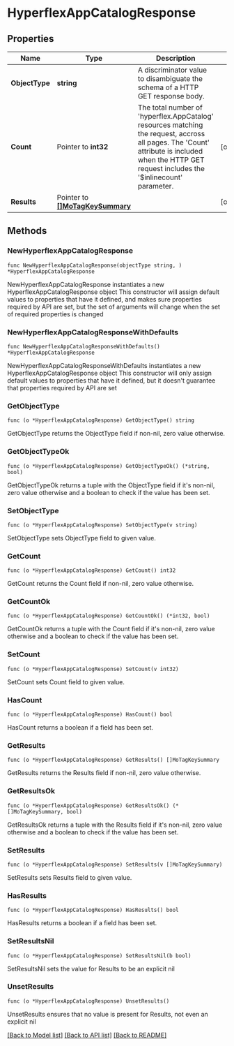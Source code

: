 # HyperflexAppCatalogResponse

## Properties

Name | Type | Description | Notes
------------ | ------------- | ------------- | -------------
**ObjectType** | **string** | A discriminator value to disambiguate the schema of a HTTP GET response body. | 
**Count** | Pointer to **int32** | The total number of &#39;hyperflex.AppCatalog&#39; resources matching the request, accross all pages. The &#39;Count&#39; attribute is included when the HTTP GET request includes the &#39;$inlinecount&#39; parameter. | [optional] 
**Results** | Pointer to [**[]MoTagKeySummary**](MoTagKeySummary.md) |  | [optional] 

## Methods

### NewHyperflexAppCatalogResponse

`func NewHyperflexAppCatalogResponse(objectType string, ) *HyperflexAppCatalogResponse`

NewHyperflexAppCatalogResponse instantiates a new HyperflexAppCatalogResponse object
This constructor will assign default values to properties that have it defined,
and makes sure properties required by API are set, but the set of arguments
will change when the set of required properties is changed

### NewHyperflexAppCatalogResponseWithDefaults

`func NewHyperflexAppCatalogResponseWithDefaults() *HyperflexAppCatalogResponse`

NewHyperflexAppCatalogResponseWithDefaults instantiates a new HyperflexAppCatalogResponse object
This constructor will only assign default values to properties that have it defined,
but it doesn't guarantee that properties required by API are set

### GetObjectType

`func (o *HyperflexAppCatalogResponse) GetObjectType() string`

GetObjectType returns the ObjectType field if non-nil, zero value otherwise.

### GetObjectTypeOk

`func (o *HyperflexAppCatalogResponse) GetObjectTypeOk() (*string, bool)`

GetObjectTypeOk returns a tuple with the ObjectType field if it's non-nil, zero value otherwise
and a boolean to check if the value has been set.

### SetObjectType

`func (o *HyperflexAppCatalogResponse) SetObjectType(v string)`

SetObjectType sets ObjectType field to given value.


### GetCount

`func (o *HyperflexAppCatalogResponse) GetCount() int32`

GetCount returns the Count field if non-nil, zero value otherwise.

### GetCountOk

`func (o *HyperflexAppCatalogResponse) GetCountOk() (*int32, bool)`

GetCountOk returns a tuple with the Count field if it's non-nil, zero value otherwise
and a boolean to check if the value has been set.

### SetCount

`func (o *HyperflexAppCatalogResponse) SetCount(v int32)`

SetCount sets Count field to given value.

### HasCount

`func (o *HyperflexAppCatalogResponse) HasCount() bool`

HasCount returns a boolean if a field has been set.

### GetResults

`func (o *HyperflexAppCatalogResponse) GetResults() []MoTagKeySummary`

GetResults returns the Results field if non-nil, zero value otherwise.

### GetResultsOk

`func (o *HyperflexAppCatalogResponse) GetResultsOk() (*[]MoTagKeySummary, bool)`

GetResultsOk returns a tuple with the Results field if it's non-nil, zero value otherwise
and a boolean to check if the value has been set.

### SetResults

`func (o *HyperflexAppCatalogResponse) SetResults(v []MoTagKeySummary)`

SetResults sets Results field to given value.

### HasResults

`func (o *HyperflexAppCatalogResponse) HasResults() bool`

HasResults returns a boolean if a field has been set.

### SetResultsNil

`func (o *HyperflexAppCatalogResponse) SetResultsNil(b bool)`

 SetResultsNil sets the value for Results to be an explicit nil

### UnsetResults
`func (o *HyperflexAppCatalogResponse) UnsetResults()`

UnsetResults ensures that no value is present for Results, not even an explicit nil

[[Back to Model list]](../README.md#documentation-for-models) [[Back to API list]](../README.md#documentation-for-api-endpoints) [[Back to README]](../README.md)



